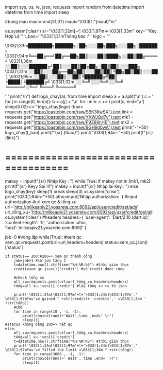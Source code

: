 import sys, os, re, json, requests
import random
from datetime import datetime
from time import sleep

#bang mau
maul=rand(31,37)
maui="\033[1;"{maul}"m"

os.system('clear')
sr="\033[1;32m[✓] \033[1;97m=> \033[1;33m"
key='''Key Hợp Lệ'''
t_bao='''\033[1;31mThông báo :'''
logo = '''

\033[1;33m████████╗██████╗░██╗░░░██╗███╗░░░██╗░██████╗ 
\033[1;94m╚══██╔══╝██╔══██╗██║░░░██║████╗░░██║██╔════╝
\033[1;36m ░░██║░░░██████╔╝██║░░░██║██╔██╗░██║██║░░░███╗
\033[1;31m ░░██║░░░██╔══██╗██║░░░██║██║╚██╗██║██║░░░██ ║
\033[1;95m ░░██║░░░██║░░██║╚██████╔╝██║ ╚████║╚██████╔╝
\033[1;32m ░░╚═╝░░░╚═╝░░╚═╝ ╚═════╝░╚═╝  ╚═══╝ ╚═════╝ 

'''
print("\n")
def logo_chạy(a):
    from time import sleep
    a = a.split('\n')
    c = ''
    for j in range(0, len(a)):
        b = a[j] + '\n'
        for i in b:
            c += i
            print(c, end='\r')
            sleep(0.02)
        c=''
logo_chạy(logo)
tbao= requests.get("https://pastebin.com/raw/SBK3KwSX").text
link = requests.get("https://pastebin.com/raw/YXWJQd7v").text
mk1 = requests.get("https://pastebin.com/raw/P9Z86nHE").text
mk2 = requests.get("https://pastebin.com/raw/9GH9d0wA").text
print("-"*50)
logo_chạy(t_bao)
print(f"{sr} {tbao}")
print("\033[1;94m-"*50)
print(f"{sr} {link}")

# =====================================

makey = input(f"{sr} Nhập Key : ")
while True:
    if makey not in [mk1, mk2]:
        print(f"{sr} Keyy Sai !!!")
        makey = input(f"{sr} Nhập lại Key : ")
    else:
        logo_chạy(key)
        sleep(1)
        break
        sleep(3)
os.system('clear')
print("\033[1;94m-"*50)
atho=input('Nhập authorization: ') #input authorization
#url xem qc & tổng xu
url='http://mlikeapiv21.yosarete.com:8092/api/user/credit/set/ads'
url_tổng_xu='http://mlikeapiv21.yosarete.com:8092/api/user/credit/get/all'
os.system('clear')
#headers
headers={
    'user-agent': 'Dart/2.10 (dart:io)',
    'content-length': '0',
    'authorization':atho,
    'host':'mlikeapiv21.yosarete.com:8092'
}

job=0
#vòng lặp
while(True):
    #xem qc
    xem_qc=requests.post(url=url,headers=headers)
    status=xem_qc.json()['status']
    
    if status== 200:#200=> xem qc thành công
        job=job+1 #số job tăng 1
        t=datetime.now().strftime("%H:%M:%S") #thời gian thực
        credit=xem_qc.json()['credit'] #số credit được cộng
        
        #check tổng xu
        all_xu=requests.post(url=url_tổng_xu,headers=headers)
        tổng=all_xu.json()['credit'] #lấy tổng xu ra từ json
        
        print('\033[1;34m[\033[1;97m'+t+'\033[1;34m]\033[1;97m'," \033[1;97mYou've gained " +str(credit)+ 'credits',' =\033[1;34m ' +str(tổng))
        #Chờ
        for time in range(10 , -1, -1):
            print(choice(rand)+'Wait',time ,end=' \r')
            sleep(1)
    #status không bằng 200=> hết qc
    else:
        all_xu=requests.post(url=url_tổng_xu,headers=headers)
        tổng=all_xu.json()['credit'] 
        t=datetime.now().strftime("%H:%M:%S") #thời gian thực
        print('\033[1;34m[\033[1;97m'+t+'\033[1;34m]\033[1;97m'," \033[1;97mYou've filled the limit =\033[1;34m " +str(tổng))
        for time in range(3600 , -1, -1):
            print(choice(rand)+' Wait', time ,end=' \r')
            sleep(1)
